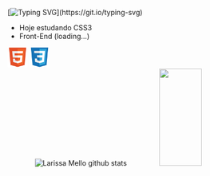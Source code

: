 [![Typing SVG](https://readme-typing-svg.herokuapp.com/?color=2FA4FF&size=35&center=true&vCenter=true&width=1000&lines=Oi,oi!+😊;Meu+nome+é+Larissa+Mello,;Sou+estudante+de+Desenvolvimento+Web.)](https://git.io/typing-svg)

- Hoje estudando CSS3
- Front-End (loading...)

<div>
  <img src="https://raw.githubusercontent.com/devicons/devicon/master/icons/html5/html5-original.svg" height="40px" width="40px" alt="">
  <img src="https://raw.githubusercontent.com/devicons/devicon/master/icons/css3/css3-original.svg" height="40px" width="40px" alt="">
</div>

<div align="center">  
  <img width="49%" height="195px" src="https://github-readme-stats.vercel.app/api?username=i-Larissa-i&show_icons=true&count_private=true&hide_border=true&title_color=2FA4FF&icon_color=2FA4FF&text_color=9877fa&bg_color=000000" alt="Larissa Mello github stats" /> 
  <img width="41%" height="195px" src="https://github-readme-stats.vercel.app/api/top-langs/?username=i-Larissa-i&layout=compact&hide_border=true&title_color=2FA4FF&text_color=2FA4FF&bg_color=000000" />
</div>

